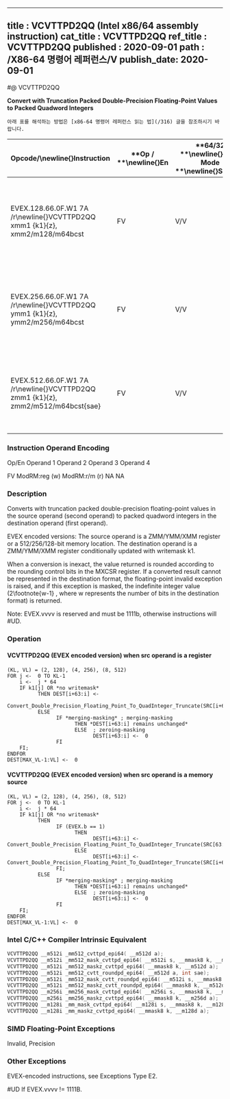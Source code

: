 ----------------------------
title : VCVTTPD2QQ (Intel x86/64 assembly instruction)
cat_title : VCVTTPD2QQ
ref_title : VCVTTPD2QQ
published : 2020-09-01
path : /X86-64 명령어 레퍼런스/V
publish_date: 2020-09-01
----------------------------


#@ VCVTTPD2QQ

**Convert with Truncation Packed Double-Precision Floating-Point Values to Packed Quadword Integers**

```lec-info
아래 표를 해석하는 방법은 [x86-64 명령어 레퍼런스 읽는 법](/316) 글을 참조하시기 바랍니다.
```

|**Opcode/**\newline{}**Instruction**|**Op / **\newline{}**En**|**64/32 **\newline{}**bit Mode **\newline{}**Support**|**CPUID **\newline{}**Feature **\newline{}**Flag**|**Description**|
|------------------------------------|-------------------------|------------------------------------------------------|--------------------------------------------------|---------------|
|EVEX.128.66.0F.W1 7A /r\newline{}VCVTTPD2QQ xmm1 {k1}{z}, xmm2/m128/m64bcst|FV|V/V|AVX512VL\newline{}AVX512DQ|Convert two packed double-precision floating-point values from zmm2/m128/m64bcst to two packed quadword integers in zmm1 using truncation with writemask k1.|
|EVEX.256.66.0F.W1 7A /r\newline{}VCVTTPD2QQ ymm1 {k1}{z}, ymm2/m256/m64bcst|FV|V/V|AVX512VL\newline{}AVX512DQ|Convert four packed double-precision floating-point values from ymm2/m256/m64bcst to four packed quadword integers in ymm1 using truncation with writemask k1.|
|EVEX.512.66.0F.W1 7A /r\newline{}VCVTTPD2QQ zmm1 {k1}{z}, zmm2/m512/m64bcst{sae}|FV|V/V|AVX512DQ|Convert eight packed double-precision floating-point values from zmm2/m512 to eight packed quadword integers in zmm1 using truncation with writemask k1.|
###                                                        Instruction Operand Encoding


Op/En Operand 1 Operand 2 Operand 3 Operand 4

  FV ModRM:reg (w) ModRM:r/m (r) NA NA

### Description


Converts with truncation packed double-precision floating-point values in the source operand (second operand) to packed quadword integers in the destination operand (first operand). 

EVEX encoded versions: The source operand is a ZMM/YMM/XMM register or a 512/256/128-bit memory location. The destination operand is a ZMM/YMM/XMM register conditionally updated with writemask k1. 

When a conversion is inexact, the value returned is rounded according to the rounding control bits in the MXCSR register. If a converted result cannot be represented in the destination format, the floating-point invalid exception is raised, and if this exception is masked, the indefinite integer value (2\footnote{w-1} , where w represents the number of bits in the destination format) is returned.

Note: EVEX.vvvv is reserved and must be 1111b, otherwise instructions will #UD.


### Operation
#### VCVTTPD2QQ (EVEX encoded version) when src operand is a register
```info-verb
(KL, VL) = (2, 128), (4, 256), (8, 512)
FOR j <-  0 TO KL-1
    i <-  j * 64
    IF k1[j] OR *no writemask*
          THEN DEST[i+63:i] <-
                Convert_Double_Precision_Floating_Point_To_QuadInteger_Truncate(SRC[i+63:i])
          ELSE 
                IF *merging-masking* ; merging-masking
                      THEN *DEST[i+63:i] remains unchanged*
                      ELSE  ; zeroing-masking
                            DEST[i+63:i] <-  0
                FI
    FI;
ENDFOR
DEST[MAX_VL-1:VL] <-  0
```
#### VCVTTPD2QQ (EVEX encoded version) when src operand is a memory source
```info-verb
(KL, VL) = (2, 128), (4, 256), (8, 512)
FOR j <-  0 TO KL-1
    i <-  j * 64
    IF k1[j] OR *no writemask*
          THEN 
                IF (EVEX.b == 1) 
                      THEN
                            DEST[i+63:i] <- Convert_Double_Precision_Floating_Point_To_QuadInteger_Truncate(SRC[63:0])
                      ELSE 
                            DEST[i+63:i] <-  Convert_Double_Precision_Floating_Point_To_QuadInteger_Truncate(SRC[i+63:i])
                FI;
          ELSE 
                IF *merging-masking* ; merging-masking
                      THEN *DEST[i+63:i] remains unchanged*
                      ELSE  ; zeroing-masking
                            DEST[i+63:i] <-  0
                FI
    FI;
ENDFOR
DEST[MAX_VL-1:VL] <-  0
```

### Intel C/C++ Compiler Intrinsic Equivalent

```cpp
VCVTTPD2QQ __m512i _mm512_cvttpd_epi64( __m512d a);
VCVTTPD2QQ __m512i _mm512_mask_cvttpd_epi64( __m512i s, __mmask8 k, __m512d a);
VCVTTPD2QQ __m512i _mm512_maskz_cvttpd_epi64( __mmask8 k, __m512d a);
VCVTTPD2QQ __m512i _mm512_cvtt_roundpd_epi64( __m512d a, int sae);
VCVTTPD2QQ __m512i _mm512_mask_cvtt_roundpd_epi64( __m512i s, __mmask8 k, __m512d a, int sae);
VCVTTPD2QQ __m512i _mm512_maskz_cvtt_roundpd_epi64( __mmask8 k, __m512d a, int sae);
VCVTTPD2QQ __m256i _mm256_mask_cvttpd_epi64( __m256i s, __mmask8 k, __m256d a);
VCVTTPD2QQ __m256i _mm256_maskz_cvttpd_epi64( __mmask8 k, __m256d a);
VCVTTPD2QQ __m128i _mm_mask_cvttpd_epi64( __m128i s, __mmask8 k, __m128d a);
VCVTTPD2QQ __m128i _mm_maskz_cvttpd_epi64( __mmask8 k, __m128d a);
```
### SIMD Floating-Point Exceptions


Invalid, Precision

### Other Exceptions


EVEX-encoded instructions, see Exceptions Type E2.

#UD If EVEX.vvvv != 1111B.

